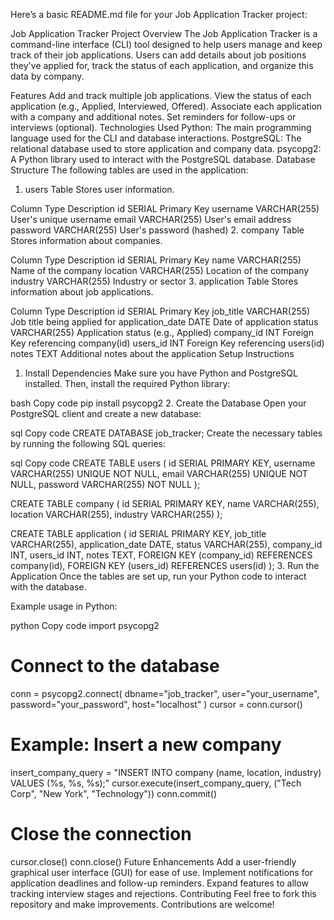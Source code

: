 
Here’s a basic README.md file for your Job Application Tracker project:

Job Application Tracker
Project Overview
The Job Application Tracker is a command-line interface (CLI) tool designed to help users manage and keep track of their job applications. Users can add details about job positions they've applied for, track the status of each application, and organize this data by company.

Features
Add and track multiple job applications.
View the status of each application (e.g., Applied, Interviewed, Offered).
Associate each application with a company and additional notes.
Set reminders for follow-ups or interviews (optional).
Technologies Used
Python: The main programming language used for the CLI and database interactions.
PostgreSQL: The relational database used to store application and company data.
psycopg2: A Python library used to interact with the PostgreSQL database.
Database Structure
The following tables are used in the application:

1. users Table
Stores user information.

Column	Type	Description
id	SERIAL	Primary Key
username	VARCHAR(255)	User's unique username
email	VARCHAR(255)	User's email address
password	VARCHAR(255)	User's password (hashed)
2. company Table
Stores information about companies.

Column	Type	Description
id	SERIAL	Primary Key
name	VARCHAR(255)	Name of the company
location	VARCHAR(255)	Location of the company
industry	VARCHAR(255)	Industry or sector
3. application Table
Stores information about job applications.

Column	Type	Description
id	SERIAL	Primary Key
job_title	VARCHAR(255)	Job title being applied for
application_date	DATE	Date of application
status	VARCHAR(255)	Application status (e.g., Applied)
company_id	INT	Foreign Key referencing company(id)
users_id	INT	Foreign Key referencing users(id)
notes	TEXT	Additional notes about the application
Setup Instructions
1. Install Dependencies
Make sure you have Python and PostgreSQL installed. Then, install the required Python library:

bash
Copy code
pip install psycopg2
2. Create the Database
Open your PostgreSQL client and create a new database:

sql
Copy code
CREATE DATABASE job_tracker;
Create the necessary tables by running the following SQL queries:

sql
Copy code
CREATE TABLE users (
    id SERIAL PRIMARY KEY,
    username VARCHAR(255) UNIQUE NOT NULL,
    email VARCHAR(255) UNIQUE NOT NULL,
    password VARCHAR(255) NOT NULL
);

CREATE TABLE company (
    id SERIAL PRIMARY KEY,
    name VARCHAR(255),
    location VARCHAR(255),
    industry VARCHAR(255)
);

CREATE TABLE application (
    id SERIAL PRIMARY KEY,
    job_title VARCHAR(255),
    application_date DATE,
    status VARCHAR(255),
    company_id INT,
    users_id INT,
    notes TEXT,
    FOREIGN KEY (company_id) REFERENCES company(id),
    FOREIGN KEY (users_id) REFERENCES users(id)
);
3. Run the Application
Once the tables are set up, run your Python code to interact with the database.

Example usage in Python:

python
Copy code
import psycopg2

# Connect to the database
conn = psycopg2.connect(
    dbname="job_tracker",
    user="your_username",
    password="your_password",
    host="localhost"
)
cursor = conn.cursor()

# Example: Insert a new company
insert_company_query = "INSERT INTO company (name, location, industry) VALUES (%s, %s, %s);"
cursor.execute(insert_company_query, ("Tech Corp", "New York", "Technology"))
conn.commit()

# Close the connection
cursor.close()
conn.close()
Future Enhancements
Add a user-friendly graphical user interface (GUI) for ease of use.
Implement notifications for application deadlines and follow-up reminders.
Expand features to allow tracking interview stages and rejections.
Contributing
Feel free to fork this repository and make improvements. Contributions are welcome!
